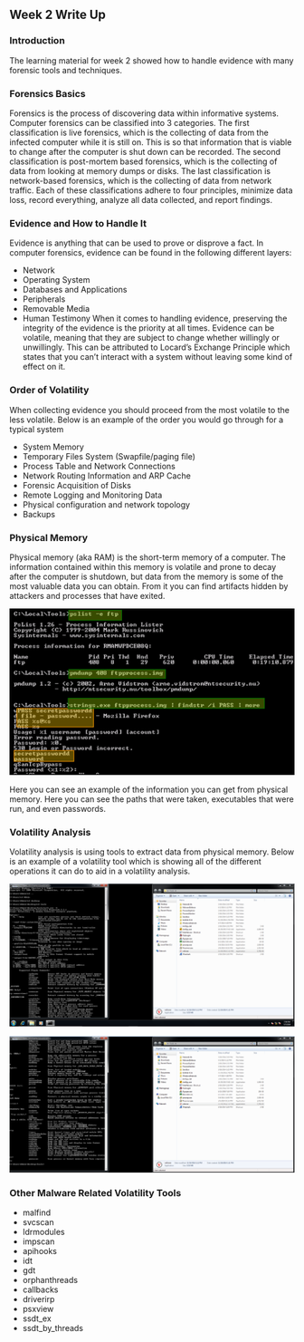 ## Week 2 Write Up
### Introduction
The learning material for week 2 showed how to handle evidence with many forensic tools and techniques.

### Forensics Basics
Forensics is the process of discovering data within informative systems.  Computer forensics can be classified into 3 categories.  The first classification is live forensics, which is the collecting of data from the infected computer while it is still on.  This is so that information that is viable to change after the computer is shut down can be recorded.  The second classification is post-mortem based forensics, which is the collecting of data from looking at memory dumps or disks.  The last classification is network-based forensics, which is the collecting of data from network traffic.  Each of these classifications adhere to four principles, minimize data loss, record everything, analyze all data collected, and report findings.

### Evidence and How to Handle It
Evidence is anything that can be used to prove or disprove a fact.  In computer forensics, evidence can be found in the following different layers:
- Network
- Operating System
- Databases and Applications
- Peripherals
- Removable Media
- Human Testimony
When it comes to handling evidence, preserving the integrity of the evidence is the priority at all times.  Evidence can be volatile, meaning that they are subject to change whether willingly or unwillingly.  This can be attributed to Locard’s Exchange Principle which states that you can’t interact with a system without leaving some kind of effect on it.

### Order of Volatility
When collecting evidence you should proceed from the most volatile to the less volatile.  Below is an example of the order you would go through for a typical system
- System Memory
- Temporary Files System (Swapfile/paging file)
- Process Table and Network Connections
- Network Routing Information and ARP Cache
- Forensic Acquisition of Disks
- Remote Logging and Monitoring Data
- Physical configuration and network topology
- Backups

### Physical Memory
Physical memory (aka RAM) is the short-term memory of a computer.  The information contained within this memory is volatile and prone to decay after the computer is shutdown, but data from the memory is some of the most valuable data you can obtain.  From it you can find artifacts hidden by attackers and processes that have exited.

![](MemoryPassword.PNG)
 
Here you can see an example of the information you can get from physical memory.  Here you can see the paths that were taken, executables that were run, and even passwords.

### Volatility Analysis
Volatility analysis is using tools to extract data from physical memory.  Below is an example of a volatility tool which is showing all of the different operations it can do to aid in a volatility analysis.

![](ScreenCap1.PNG)

![](ScreenCap2.PNG)
 
### Other Malware Related Volatility Tools
- malfind
- svcscan
- ldrmodules
- impscan
- apihooks
- idt
- gdt
- orphanthreads
- callbacks
- driverirp
- psxview
- ssdt_ex
- ssdt_by_threads
